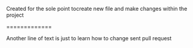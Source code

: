 Created for the sole point tocreate new file and make changes within the project

=============

Another line of text is just to learn how to change sent pull request
